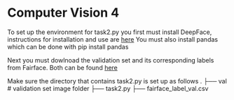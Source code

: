 # Computer Vision 4

To set up the environment for task2.py you first must install DeepFace, instructions for installation and use are [here](https://github.com/serengil/deepface)
You must also install pandas which can be done with pip install pandas

Next you must dowlnoad the validation set and its corresponding labels from Fairface. Both can be found [here](https://github.com/joojs/fairface)

Make sure the directory that contains task2.py is set up as follows
 .
    ├── val  # validation set image folder
    ├── task2.py
    ├── fairface_label_val.csv
 
